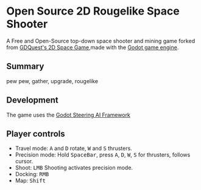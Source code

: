 # Open Source 2D Rougelike Space Shooter


A Free and Open-Source top-down space shooter and mining game forked from [GDQuest's 2D Space Game](https://github.com/GDQuest/godot-2d-space-game),made with the [Godot game engine](https://godotengine.org/).
## Summary

pew pew, gather, upgrade, rougelike

## Development

The game uses the [Godot Steering AI Framework](https://github.com/GDQuest/godot-steering-ai-framework)

## Player controls

- Travel mode: <kbd>A</kbd> and <kbd>D</kbd> rotate, <kbd>W</kbd> and <kbd>S</kbd> thrusters.
- Precision mode: Hold <kbd>SpaceBar</kbd>, press <kbd>A</kbd>, <kbd>D</kbd>, <kbd>W</kbd>, <kbd>S</kbd> for thrusters, follows cursor.
- Shoot: <kbd>LMB</kbd> Shooting activates precision mode.
- Docking: <kbd>RMB</kbd>
- Map: <kbd>Shift</kbd>

